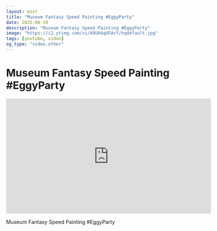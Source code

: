 ```yaml
---
layout: post
title: "Museum Fantasy Speed Painting #EggyParty"
date: 2025-08-19
description: "Museum Fantasy Speed Painting #EggyParty"
image: "https://i2.ytimg.com/vi/A9UH4qUFAcY/hqdefault.jpg"
tags: [youtube, video]
og_type: "video.other"
---
```


<script type="application/ld+json">
{
  "@context": "http://schema.org",
  "@type": "VideoObject",
  "name": "Museum Fantasy Speed Painting #EggyParty",
  "description": "Museum Fantasy Speed Painting #EggyParty",
  "thumbnailUrl": "https://i2.ytimg.com/vi/A9UH4qUFAcY/hqdefault.jpg",
  "uploadDate": "2025-08-19T07:53:46",
  "embedUrl": "https://www.youtube.com/embed/A9UH4qUFAcY",
  "publisher": {
    "@type": "Person",
    "name": "Celo Zaga"
  },
  "mainEntityOfPage": {
    "@type": "WebPage",
    "@id": "https://celozaga.github.io/2025/08/19/museum-fantasy-speed-painting-#eggyparty-A9UH4qUFAcY.html"
  },
  "duration": "PT0M0S"
}
</script>

<script type="application/ld+json">
{
  "@context": "http://schema.org",
  "@type": "BlogPosting",
  "headline": "Museum Fantasy Speed Painting #EggyParty",
  "image": "https://i2.ytimg.com/vi/A9UH4qUFAcY/hqdefault.jpg",
  "publisher": {
    "@type": "Person",
    "name": "Celo Zaga"
  },
  "url": "https://celozaga.github.io/2025/08/19/museum-fantasy-speed-painting-#eggyparty-A9UH4qUFAcY.html",
  "datePublished": "2025-08-19T07:53:46",
  "dateCreated": "2025-08-19T07:53:46",
  "dateModified": "2025-08-19T07:53:46",
  "description": "Museum Fantasy Speed Painting #EggyParty",
  "author": {
    "@type": "Person",
    "name": "Celo Zaga"
  },
  "mainEntityOfPage": {
    "@type": "WebPage",
    "@id": "https://celozaga.github.io/2025/08/19/museum-fantasy-speed-painting-#eggyparty-A9UH4qUFAcY.html"
  }
}
</script>

<h1 class="youtube-post-title">Museum Fantasy Speed Painting #EggyParty</h1>

<iframe width="560" height="315" src="https://www.youtube.com/embed/A9UH4qUFAcY" class="youtube-post-embed" frameborder="0" allowfullscreen></iframe>

<p class="youtube-post-description">Museum Fantasy Speed Painting #EggyParty</p>
